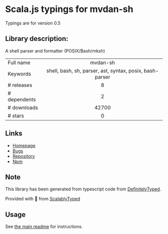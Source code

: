 
# Scala.js typings for mvdan-sh

Typings are for version 0.5

## Library description:
A shell parser and formatter (POSIX/Bash/mksh)

|                    |                 |
| ------------------ | :-------------: |
| Full name          | mvdan-sh |
| Keywords           | shell, bash, sh, parser, ast, syntax, posix, bash-parser |
| # releases         | 8 |
| # dependents       | 2 |
| # downloads        | 42700 |
| # stars            | 0 |

## Links
- [Homepage](https://github.com/mvdan/sh#readme)
- [Bugs](https://github.com/mvdan/sh/issues)
- [Repository](https://github.com/mvdan/sh)
- [Npm](https://www.npmjs.com/package/mvdan-sh)
    


## Note
This library has been generated from typescript code from [DefinitelyTyped](https://definitelytyped.org).

Provided with :purple_heart: from [ScalablyTyped](https://github.com/oyvindberg/ScalablyTyped)

## Usage
See [the main readme](../../readme.md) for instructions.


